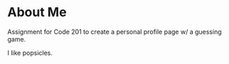 # About Me
Assignment for Code 201 to create a personal profile page w/ a guessing game.

I like popsicles.
